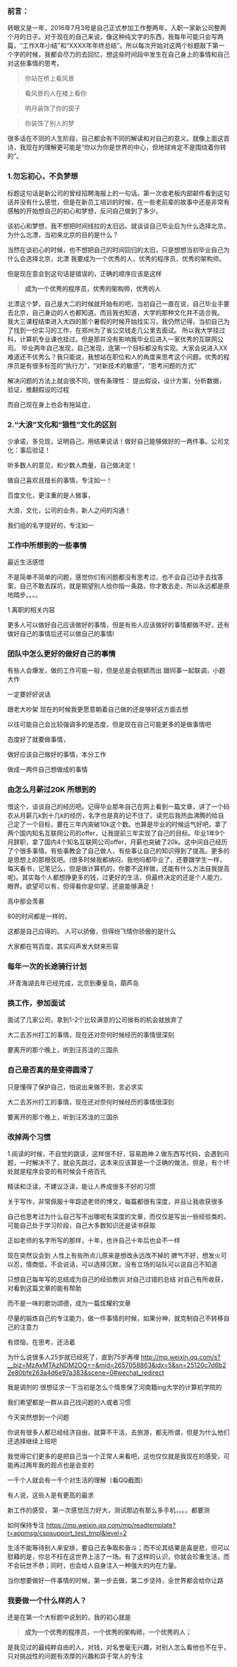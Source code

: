 ### 前言：

转眼又是一年，2016年7月3号是自己正式参加工作整两年，入职一家新公司整两个月的日子。对于现在的自己来说，像这种纯文字的东西，我每年可能只会写两篇，“工作X年小结”和“XXXX年年终总结”。所以每次开始对这两个标题敲下第一个字的时候，我都会尽力的去回忆，想这些时间段中发生在自己身上的事情和自己对这些事情的思考。

>你站在桥上看风景

>看风景的人在楼上看你

>明月装饰了你的窗子

>你装饰了别人的梦

很多话在不同的人生阶段，自己都会有不同的解读和对自己的意义。就像上面这首诗，我现在的理解更可能是“你以为你是世界的中心，但地球肯定不是围绕着你转的”。

### 1.勿忘初心，不负梦想
标题这句话是新公司的曾经招聘海报上的一句话。第一次收老板内部邮件看到这句话并没有什么感觉，但是在新员工培训的时候，在一些老前辈的故事中还是非常有感触的开始想自己的初心和梦想，反问自己做到了多少。

谈初心和梦想，我不想把时间线拉的太旧远。就谈谈自己毕业后为什么选择北京，为什么北漂，当初来北京的目的是什么？

当然在谈初心的时候，也不想把自己的时间回归的太旧，只是想想当初毕业自己为什么会选择北京，北漂
我要成为一个优秀的人，优秀的程序员，优秀的架构师。

但是现在意会到这句话是错误的，正确的顺序应该是这样
>**成为一个优秀的程序员，优秀的架构师，优秀的人**

北漂这个梦，自己是大二的时候就开始有的吧，当初自己一直在说，自己毕业手要去北京，自己身边的人也都知道。而且我也知道，大学的那种文化并不适合我。
我大三课程结束进入大四的那个暑假的时候开始找实习，我仍然记得，当初自己为了找到一份实习的工作，在郑州为了省公交钱走几公里去面试。
所以我大学挂过科，计算机专业课也挂过。但是那并没有影响我毕业后进入一家优秀的互联网公司。
毕业两年自己发现，自己发现，连第一个目标都没有实现。大家会说进入XX难道还不优秀么？我只能说，我想站在职位和人的角度来思考这个问题。优秀的程序员是有很多标签的“执行力”，“对新技术的敏感”，“思考问题的方式”

解决问题的方法上就会很不同，很有条理性：
提出假设，设计方案，分析数据，验证，推翻假设的过程

而自己现在身上也会有拖延症，



### 2.“大浪”文化和“狼性”文化的区别

少承诺，多兑现，证明自己，用结果说话！做好自己能够做好的一两件事。公司文化：事后验证！

听多数人的意见，和少数人商量，自己做决定！

做自己喜欢且擅长的事情，专注如一！


百度文化，更注重的是人做事，

大浪，文化，公司的业务，新人之间的沟通！


我们组的名字提好的，专注如一



### 工作中所想到的一些事情

最近生活感悟

不是简单不简单的问题，感觉你们有问题都没有思考过，也不会自己动手去找答案，自己不敢去踩坑，就是期望别人给你指一条路，你才敢去走，所以永远都是原地踏步。。。。

1.离职的相关内容

更多人可以做好自己应该做好的事情，但是有些人应该做好的事情都做不好，还有做好自己的事情后还可以做自己的事情l

### 团队中怎么更好的做好自己的事情

有些人会爆发，做的工作可能一般，但是总是会脱颖而出
跟同事一起联调，小题大作

一定要好好说话

跟老大吵架
现在的时候我更愿意朝着自己做的还是够好这方面去想

以往可能自己会比较强调多的是态度，但是现在自己可能更多的是做事情吧

态度好了就要做事情，

做好应该自己做好的事情，本分工作

做成一两件自己想做成的事情



### 由怎么月薪过20K 所想到的

借这个，谈谈自己的经历吧。记得毕业那年自己在网上看到一篇文章，讲了一个码农从月薪几k到十几k的经历，名字也是真的记不住了。读完后我热血沸腾的给自己定了一个目标，要在三年内突破10k这个数。也算是毕业的时候运气好吧，拿了两个国内知名互联网公司的offer，让我提前三年实现了自己的目标。毕业1年9个月辞职，拿了国内4个知名互联网公司offer，月薪也突破了20k。这中间自己经历了个很多事情。有些事教会了自己做人，有些事让自己的知识得到了提高。更多的是思想上的那根弦吧。(很多时候我都纳闷，我他吗都毕业了，还要跟学生一样，每天看书，记笔记么，但是做计算机的，你要不这样做，还能有什么方法自我提高呢)。其实每个人都想挣更多的钱，过更好的生活，但最终决定的还是个人能力，眼界。欲望可以有，但得看你是仰望，还是能够满足！

高中那会羡慕

80的时间都是一样的，

这都是自己应得的。 人可以骄傲，但得纷飞情你骄傲的是什么

大家都在骂百度，其实闷声发大财来形容


### 每年一次的长途骑行计划
.环青海湖去年已经完成，北京到秦皇岛，葫芦岛



### 换工作，参加面试
面试了几家公司，拿到1-2个比较满意的公司侯有的机会就放弃了


大二去苏州打工的事情，现在还对奈何时候经历的事情很深刻

要离开的那个晚上，听到汪苏泷的三国杀


### 自己是否真的是变得圆滑了

只是懂得了保护自己，怕说出来做不到，言必求实





大二去苏州打工的事情，现在还对奈何时候经历的事情很深刻

要离开的那个晚上，听到汪苏泷的三国杀



### 改掉两个习惯


1.阅读的时候，不自觉的跳读，这样很不好，容易跑神
2.做东西写代码，会遇到问题，一时解决不了，就会先跳过，这本来应该算是一个正确的做法，但是，有个坏处就是程序会变的有时候会千疮百孔

精读和泛读，不建议泛读，能让人养成很多不好的习惯


关于写作，非常佩服十年踪迹老师的博文，每篇都很有深度，并且让我收获很多

自己也思考过为什么自己写不出哪呢有深度的文章，而仅仅是写出一些经验类的，可能自己处于学习阶段，自己大多数知识还是读书获取

正如老师的名字所写的那样，十年，也许自己十年后也会不一样


现在突然议会到
人性上有些所点儿原来是想改永远改不掉的
脾气不好，想发火可以忍，情商低，不会说话，可以选择沉默，没有立场的站队可以说自己不知道


只想自己每年写的总结成为自己的经验教训
对自己过错的总结
对自己有所收获，对看到这篇文章的能有帮助

而不是一味的歌功颂德，成为一篇炫耀的文章


尽量的锻炼自己的专注能力，做一件事情的时候，如果分神，就克制自己不转移自己的注意力


有烦恼，在思考，还活着


为什么说很多人25岁就已经死了，直到75岁再埋
http://mp.weixin.qq.com/s?__biz=MzAxMTAzNDM2OQ==&mid=2657058863&idx=5&sn=25120c7d6b22e80bfe263a4d6e97a383&scene=0#wechat_redirect

我是调剂的
很想征求一下当初是怎么个情景保了河南籍ing大学的计算机学院的


我们希望都是一群从自己找问题的人或者习惯



今天突然想到一个问题

你说有很多人都已经经济自由，就算不干活，去旅游，都无所谓，但是为什么他们还选择继续上班吧

我觉得它们更多的是把自己当一个正常人来看吧，这也仅仅就是我现在的感受，可能再过两年我的观点也是会变的

一千个人就会有一千个对生活的理解（看QQ截图）

有人说，这些人是有更高的最求



新工作的感受，
第一次感觉压力好大，测试那边有那么多手机，。。。都要测

如何保持专注
https://mp.weixin.qq.com/mp/readtemplate?t=appmsg/cspsupport_test_tmpl&level=2



生活不能等待别人来安排，要自己去争取和奋斗；而不论其结果是喜是悲，但可以慰藉的是，你总不枉在这世界上活了一场。有了这样的认识，你就会珍重生活，而不会玩世不恭；同时，也会给人自身注入一种强大的内在力量。


当你想要做好一件事情的时候，第一步去做，第二步坚持，全世界都会给你让路

### 我要做一个什么样的人？

还是在第一个大标题中说到的，我的初心就是

>**成为一个优秀的程序员，一个优秀的架构师，一个优秀的人；**

是我见过的最纯粹自由的人，对钱，对名誉毫无兴趣，对别人怎么看他也不在乎，只对挑战性的问题有浓厚的兴趣和异于常人的专注
